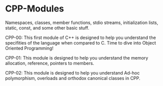 # CPP-Modules
Namespaces, classes, member functions, stdio streams, initialization lists, static, const, and some other basic stuff.

CPP-00: This first module of C++ is designed to help you understand the specifities of the language when compared to C. Time to dive into Object Oriented Programming!

CPP-01: This module is designed to help you understand the memory allocation, reference, pointers to members.

CPP-02: This module is designed to help you understand Ad-hoc polymorphism, overloads and orthodox canonical classes in CPP.
